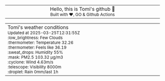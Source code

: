 
<div align="center">
<table>
<tbody>
<td align="center">
<img width="2000" height="0"><br>
Hello, this is Tomi's github 👋<br>
<sup>Built with ❤️, GO & Github Actions</sup><br>
<img width="2000" height="0">
</td>
</tbody>
</table>
</div>
<table>
<tbody>
<td align="left">
<img width="2000" height="0"><br>
Tomi's weather conditions<br>
<sup>Updated at 2025-03-25T12:31:55Z</sup><br>
<sup>:low_brightness: Few Clouds</sup><br>
<sup>:thermometer: Temperature 32.26 </sup><br>
<sup>:thermometer: Feels like 36.19</sup><br>
<sup>:sweat_drops: Humidity 55%</sup><br>
<sup>:mask: PM2.5 103.32 μg/m3</sup><br>
<sup>:cyclone: Wind 4.63m/s </sup><br>
<sup>:telescope: Visibility 8000m </sup><br>
<sup>:droplet: Rain 0mm/last 1h </sup><br>
<img width="2000" height="0">
</td>
<td align="left">
<img width="2000" height="0"><br>
<br>
<img width="2000" height="0">
</td>
</tbody>
</table>
</div>
    
